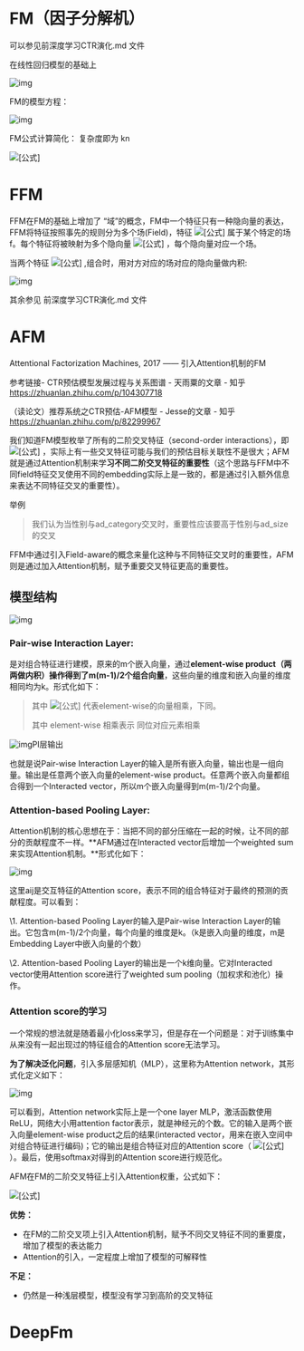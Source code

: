 # **FM**（因子分解机）

可以参见前深度学习CTR演化.md 文件

在线性回归模型的基础上

![img](https://pic2.zhimg.com/v2-0a7e0845c0f6cd3b8eaaf868d975487c_b.jpg)



FM的模型方程：

![img](https://pic4.zhimg.com/v2-cd7402c41afd7debf7e165da55007277_b.jpg)

FM公式计算简化： 复杂度即为 kn

![[公式]](https://www.zhihu.com/equation?tex=%5Cbegin%7Baligned%7D+%26+%5Csum_%7Bi%3D1%7D%5E%7Bn%7D+%5Csum_%7Bj%3Di%2B1%7D%5E%7Bn%7D%5Cleft%5Clangle%5Cmathbf%7Bv%7D_%7Bi%7D%2C+%5Cmathbf%7Bv%7D_%7Bj%7D%5Cright%5Crangle+x_%7Bi%7D+x_%7Bj%7D+%5C%5C%3D%26+%5Cfrac%7B1%7D%7B2%7D+%5Csum_%7Bi%3D1%7D%5E%7Bn%7D+%5Csum_%7Bj%3D1%7D%5E%7Bn%7D%5Cleft%5Clangle%5Cmathbf%7Bv%7D_%7Bi%7D%2C+%5Cmathbf%7Bv%7D_%7Bj%7D%5Cright%5Crangle+x_%7Bi%7D+x_%7Bj%7D-%5Cfrac%7B1%7D%7B2%7D+%5Csum_%7Bi%3D1%7D%5E%7Bn%7D%5Cleft%5Clangle%5Cmathbf%7Bv%7D_%7Bi%7D%2C+%5Cmathbf%7Bv%7D_%7Bi%7D%5Cright%5Crangle+x_%7Bi%7D+x_%7Bi%7D+%5C%5C%3D%26+%5Cfrac%7B1%7D%7B2%7D%5Cleft%28%5Csum_%7Bi%3D1%7D%5E%7Bn%7D+%5Csum_%7Bj%3D1%7D%5E%7Bn%7D+%5Csum_%7Bf%3D1%7D%5E%7Bk%7D+v_%7Bi%2C+f%7D+v_%7Bj%2C+f%7D+x_%7Bi%7D+x_%7Bj%7D-%5Csum_%7Bi%3D1%7D%5E%7Bn%7D+%5Csum_%7Bf%3D1%7D%5E%7Bn%7D+v_%7Bi%2C+f%7D+v_%7Bi%2C+f%7D+x_%7Bi%7D+x_%7Bi%7D%5Cright%29+%5C%5C%3D%26+%5Cfrac%7B1%7D%7B2%7D+%5Csum_%7Bf%3D1%7D%5E%7Bk%7D%5Cleft%28%5Cleft%28%5Csum_%7Bi%3D1%7D%5E%7Bn%7D+v_%7Bi%2C+f%7D+x_%7Bi%7D%5Cright%29%5Cleft%28%5Csum_%7Bj%3D1%7D%5E%7Bn%7D+v_%7Bj%2C+f%7D+x_%7Bj%7D%5Cright%29-%5Csum_%7Bi%3D1%7D%5E%7Bn%7D+v_%7Bi%2C+f%7D%5E%7B2%7D+x_%7Bi%7D%5E%7B2%7D%5Cright%29+%5C%5C%3D%26+%5Cfrac%7B1%7D%7B2%7D+%5Csum_%7Bf%3D1%7D%5E%7Bk%7D%5Cleft%28%5Cleft%28%5Csum_%7Bi%3D1%7D%5E%7Bn%7D+v_%7Bi%2C+f%7D+x_%7Bi%7D%5Cright%29%5E%7B2%7D-%5Csum_%7Bi%3D1%7D%5E%7Bn%7D+v_%7Bi%2C+f%7D%5E%7B2%7D+x_%7Bi%7D%5E%7B2%7D%5Cright%29+%5Cend%7Baligned%7D+%5C%5C)





# FFM

FFM在FM的基础上增加了 “域”的概念，FM中一个特征只有一种隐向量的表达，FFM将特征按照事先的规则分为多个场(Field)，特征 ![[公式]](https://www.zhihu.com/equation?tex=x_i) 属于某个特定的场f。每个特征将被映射为多个隐向量 ![[公式]](https://www.zhihu.com/equation?tex=V_%7Bi1%7D%2C%E2%80%A6%2CV_%7Bif%7D) ，每个隐向量对应一个场。

当两个特征 ![[公式]](https://www.zhihu.com/equation?tex=x_i%2C+x_j) ,组合时，用对方对应的场对应的隐向量做内积:

![img](https://pic3.zhimg.com/v2-dc7400deb795c8605dd0280275b451bb_b.jpg)

其余参见 前深度学习CTR演化.md 文件



# AFM

Attentional Factorization Machines, 2017 —— 引入Attention机制的FM

参考链接- CTR预估模型发展过程与关系图谱 - 天雨粟的文章 - 知乎 https://zhuanlan.zhihu.com/p/104307718

（读论文）推荐系统之CTR预估-AFM模型 - Jesse的文章 - 知乎 https://zhuanlan.zhihu.com/p/82299967

我们知道FM模型枚举了所有的二阶交叉特征（second-order interactions），即 ![[公式]](https://www.zhihu.com/equation?tex=%5Csum_%7Bi%3D1%7D%5En%5Csum_%7Bj%3Di%2B1%7D%5En+%5Clangle+v_i%2Cv_j%5Crangle+x_i+x_j) ，实际上有一些交叉特征可能与我们的预估目标关联性不是很大；AFM就是通过Attention机制来学**习不同二阶交叉特征的重要性**（这个思路与FFM中不同field特征交叉使用不同的embedding实际上是一致的，都是通过引入额外信息来表达不同特征交叉的重要性）。



举例 

> 我们认为当性别与ad_category交叉时，重要性应该要高于性别与ad_size的交叉

FFM中通过引入Field-aware的概念来量化这种与不同特征交叉时的重要性，AFM则是通过加入Attention机制，赋予重要交叉特征更高的重要性。



## 模型结构

![img](https://pic1.zhimg.com/80/v2-280a60b1ad44bdf3b193c6b9d818ff0c_720w.jpg)



### **Pair-wise Interaction Layer:**

是对组合特征进行建模，原来的m个嵌入向量，通过**element-wise product（两两做内积）**操作得到了**m(m-1)/2个组合向量**，这些向量的维度和嵌入向量的维度相同均为k。形式化如下：

> 其中 ![[公式]](https://www.zhihu.com/equation?tex=%5Codot) 代表element-wise的向量相乘，下同。
>
> 其中 element-wise 相乘表示 同位对应元素相乘

![img](https://pic1.zhimg.com/v2-eb2fe6583577543c08d596727f90d1c9_b.png)PI层输出

也就是说Pair-wise Interaction Layer的输入是所有嵌入向量，输出也是一组向量。输出是任意两个嵌入向量的element-wise product。任意两个嵌入向量都组合得到一个Interacted vector，所以m个嵌入向量得到m(m-1)/2个向量。



### Attention-based Pooling Layer:

Attention机制的核心思想在于：当把不同的部分压缩在一起的时候，让不同的部分的贡献程度不一样。**AFM通过在Interacted vector后增加一个weighted sum来实现Attention机制。**形式化如下：

![img](https://pic1.zhimg.com/v2-36aecc64a27c2ffa9b577ebe9e16568a_b.png)

这里aij是交互特征的Attention score，表示不同的组合特征对于最终的预测的贡献程度。可以看到：

\1. Attention-based Pooling Layer的输入是Pair-wise Interaction Layer的输出。它包含m(m-1)/2个向量，每个向量的维度是k。（k是嵌入向量的维度，m是Embedding Layer中嵌入向量的个数）

\2. Attention-based Pooling Layer的输出是一个k维向量。它对Interacted vector使用Attention score进行了weighted sum pooling（加权求和池化）操作。



### **Attention score的学习**

一个常规的想法就是随着最小化loss来学习，但是存在一个问题是：对于训练集中从来没有一起出现过的特征组合的Attention score无法学习。

**为了解决泛化问题**，引入多层感知机（MLP），这里称为Attention network，其形式化定义如下：

![img](https://pic3.zhimg.com/v2-49878ed4c93a95e7a97c3f47b11633f5_b.jpg)

可以看到，Attention network实际上是一个one layer MLP，激活函数使用ReLU，网络大小用attention factor表示，就是神经元的个数。它的输入是两个嵌入向量element-wise product之后的结果(interacted vector，用来在嵌入空间中对组合特征进行编码)；它的输出是组合特征对应的Attention score（ ![[公式]](https://www.zhihu.com/equation?tex=a_%7Bi%2Cj%7D) ）。最后，使用softmax对得到的Attention score进行规范化。



AFM在FM的二阶交叉特征上引入Attention权重，公式如下：

![[公式]](https://www.zhihu.com/equation?tex=%5Chat%7By%7D%3Dw_0%2B%5Csum_%7Bi%3D1%7D%5En+w_i+x_i%2Bp%5ET%5Csum_%7Bi%3D1%7D%5En+%5Csum_%7Bj%3Di%2B1%7D%5En+%5Calpha_%7Bij%7D%28v_i%5Codot+v_j%29x_ix_j)

**优势：**

- 在FM的二阶交叉项上引入Attention机制，赋予不同交叉特征不同的重要度，增加了模型的表达能力
- Attention的引入，一定程度上增加了模型的可解释性

**不足：**

- 仍然是一种浅层模型，模型没有学习到高阶的交叉特征





# DeepFm

